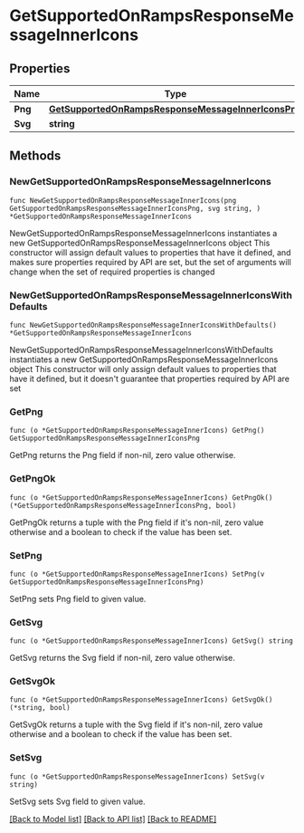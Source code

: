 # GetSupportedOnRampsResponseMessageInnerIcons

## Properties

| Name    | Type                                                                                                      | Description | Notes |
| ------- | --------------------------------------------------------------------------------------------------------- | ----------- | ----- |
| **Png** | [**GetSupportedOnRampsResponseMessageInnerIconsPng**](getsupportedonrampsresponsemessageinnericonspng.md) |             |       |
| **Svg** | **string**                                                                                                |             |       |

## Methods

### NewGetSupportedOnRampsResponseMessageInnerIcons

`func NewGetSupportedOnRampsResponseMessageInnerIcons(png GetSupportedOnRampsResponseMessageInnerIconsPng, svg string, ) *GetSupportedOnRampsResponseMessageInnerIcons`

NewGetSupportedOnRampsResponseMessageInnerIcons instantiates a new GetSupportedOnRampsResponseMessageInnerIcons object This constructor will assign default values to properties that have it defined, and makes sure properties required by API are set, but the set of arguments will change when the set of required properties is changed

### NewGetSupportedOnRampsResponseMessageInnerIconsWithDefaults

`func NewGetSupportedOnRampsResponseMessageInnerIconsWithDefaults() *GetSupportedOnRampsResponseMessageInnerIcons`

NewGetSupportedOnRampsResponseMessageInnerIconsWithDefaults instantiates a new GetSupportedOnRampsResponseMessageInnerIcons object This constructor will only assign default values to properties that have it defined, but it doesn't guarantee that properties required by API are set

### GetPng

`func (o *GetSupportedOnRampsResponseMessageInnerIcons) GetPng() GetSupportedOnRampsResponseMessageInnerIconsPng`

GetPng returns the Png field if non-nil, zero value otherwise.

### GetPngOk

`func (o *GetSupportedOnRampsResponseMessageInnerIcons) GetPngOk() (*GetSupportedOnRampsResponseMessageInnerIconsPng, bool)`

GetPngOk returns a tuple with the Png field if it's non-nil, zero value otherwise and a boolean to check if the value has been set.

### SetPng

`func (o *GetSupportedOnRampsResponseMessageInnerIcons) SetPng(v GetSupportedOnRampsResponseMessageInnerIconsPng)`

SetPng sets Png field to given value.

### GetSvg

`func (o *GetSupportedOnRampsResponseMessageInnerIcons) GetSvg() string`

GetSvg returns the Svg field if non-nil, zero value otherwise.

### GetSvgOk

`func (o *GetSupportedOnRampsResponseMessageInnerIcons) GetSvgOk() (*string, bool)`

GetSvgOk returns a tuple with the Svg field if it's non-nil, zero value otherwise and a boolean to check if the value has been set.

### SetSvg

`func (o *GetSupportedOnRampsResponseMessageInnerIcons) SetSvg(v string)`

SetSvg sets Svg field to given value.

[\[Back to Model list\]](./#documentation-for-models) [\[Back to API list\]](./#documentation-for-api-endpoints) [\[Back to README\]](./)
